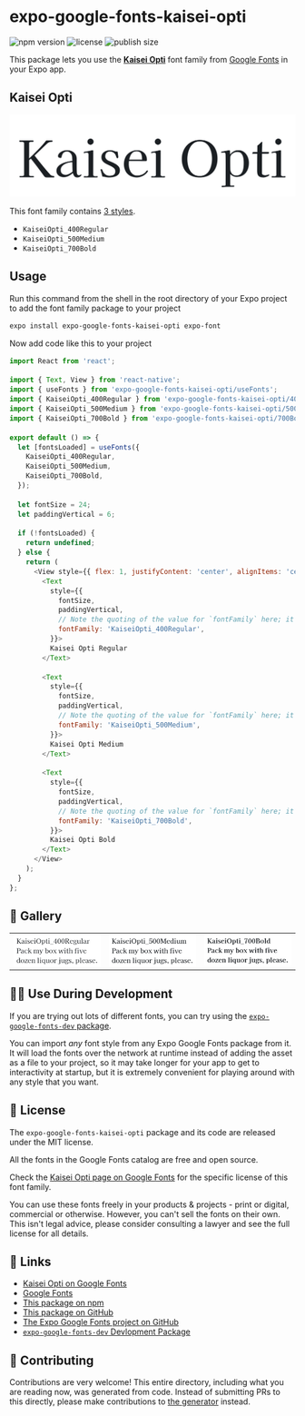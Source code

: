 # expo-google-fonts-kaisei-opti

![npm version](https://flat.badgen.net/npm/v/expo-google-fonts-kaisei-opti)
![license](https://flat.badgen.net/github/license/expo/google-fonts)
![publish size](https://flat.badgen.net/packagephobia/install/expo-google-fonts-kaisei-opti)

This package lets you use the [**Kaisei Opti**](https://fonts.google.com/specimen/Kaisei+Opti) font family from [Google Fonts](https://fonts.google.com/) in your Expo app.

## Kaisei Opti

![Kaisei Opti](./font-family.png)

This font family contains [3 styles](#-gallery).

- `KaiseiOpti_400Regular`
- `KaiseiOpti_500Medium`
- `KaiseiOpti_700Bold`

## Usage

Run this command from the shell in the root directory of your Expo project to add the font family package to your project
```sh
expo install expo-google-fonts-kaisei-opti expo-font
```

Now add code like this to your project
```js
import React from 'react';

import { Text, View } from 'react-native';
import { useFonts } from 'expo-google-fonts-kaisei-opti/useFonts';
import { KaiseiOpti_400Regular } from 'expo-google-fonts-kaisei-opti/400Regular';
import { KaiseiOpti_500Medium } from 'expo-google-fonts-kaisei-opti/500Medium';
import { KaiseiOpti_700Bold } from 'expo-google-fonts-kaisei-opti/700Bold';

export default () => {
  let [fontsLoaded] = useFonts({
    KaiseiOpti_400Regular,
    KaiseiOpti_500Medium,
    KaiseiOpti_700Bold,
  });

  let fontSize = 24;
  let paddingVertical = 6;

  if (!fontsLoaded) {
    return undefined;
  } else {
    return (
      <View style={{ flex: 1, justifyContent: 'center', alignItems: 'center' }}>
        <Text
          style={{
            fontSize,
            paddingVertical,
            // Note the quoting of the value for `fontFamily` here; it expects a string!
            fontFamily: 'KaiseiOpti_400Regular',
          }}>
          Kaisei Opti Regular
        </Text>

        <Text
          style={{
            fontSize,
            paddingVertical,
            // Note the quoting of the value for `fontFamily` here; it expects a string!
            fontFamily: 'KaiseiOpti_500Medium',
          }}>
          Kaisei Opti Medium
        </Text>

        <Text
          style={{
            fontSize,
            paddingVertical,
            // Note the quoting of the value for `fontFamily` here; it expects a string!
            fontFamily: 'KaiseiOpti_700Bold',
          }}>
          Kaisei Opti Bold
        </Text>
      </View>
    );
  }
};

```

## 🔡 Gallery


||||
|-|-|-|
|![KaiseiOpti_400Regular](.//400Regular/KaiseiOpti_400Regular.ttf.png)|![KaiseiOpti_500Medium](.//500Medium/KaiseiOpti_500Medium.ttf.png)|![KaiseiOpti_700Bold](.//700Bold/KaiseiOpti_700Bold.ttf.png)||


## 👩‍💻 Use During Development

If you are trying out lots of different fonts, you can try using the [`expo-google-fonts-dev` package](https://github.com/freeboub/google-fonts/tree/master/font-packages/dev#readme).

You can import *any* font style from any Expo Google Fonts package from it. It will load the fonts
over the network at runtime instead of adding the asset as a file to your project, so it may take longer
for your app to get to interactivity at startup, but it is extremely convenient
for playing around with any style that you want.

## 📖 License

The `expo-google-fonts-kaisei-opti` package and its code are released under the MIT license.

All the fonts in the Google Fonts catalog are free and open source.

Check the [Kaisei Opti page on Google Fonts](https://fonts.google.com/specimen/Kaisei+Opti) for the specific license of this font family.

You can use these fonts freely in your products & projects - print or digital, commercial or otherwise. However, you can't sell the fonts on their own. This isn't legal advice, please consider consulting a lawyer and see the full license for all details.

## 🔗 Links

- [Kaisei Opti on Google Fonts](https://fonts.google.com/specimen/Kaisei+Opti)
- [Google Fonts](https://fonts.google.com/)
- [This package on npm](https://www.npmjs.com/package/expo-google-fonts-kaisei-opti)
- [This package on GitHub](https://github.com/freeboub/google-fonts/tree/master/font-packages/kaisei-opti)
- [The Expo Google Fonts project on GitHub](https://github.com/freeboub/google-fonts)
- [`expo-google-fonts-dev` Devlopment Package](https://github.com/freeboub/google-fonts/tree/master/font-packages/dev)

## 🤝 Contributing

Contributions are very welcome! This entire directory, including what you are reading now, was generated from code. Instead of submitting PRs to this directly, please make contributions to [the generator](https://github.com/freeboub/google-fonts/tree/master/packages/generator) instead.
